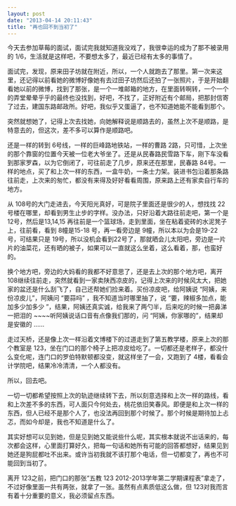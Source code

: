 ```yaml
---
layout: post
date: "2013-04-14 20:11:43"
title: "再也回不到当初了"
---
```


今天去参加草莓的面试，面试完我就知道我没戏了，我很幸运的成为了那不被录用的 1/6，生活就是这样吧，不要想太多了，最近已经有太多的事情了。

面试完，发现，原来田子坊就在附近，所以，一个人就跑去了那里。第一次来这里，还记得以前看她的微博好像她有去过田子坊然后还拍了一张照片，于是开始翻看她以前的微博，找到了那张，是一个一堆邮箱的地方，在里面转啊转，一个一个的弄堂晕晕乎乎的最终也没找到，好吧，不找了，正好附近有个邮局，把那封信寄了过去，建国东路邮政所。好吧，我似乎又蛋逼了，也不知道她能不能看到那个。

突然就想她了，记得上次去找她，向她解释说是顺路去的，虽然上次不是顺路，是特意去的，但这次，差不多可以算作是顺路吧。

还是一样的转到 6号线，一样的巨峰路地铁站，一样的曹路 2路，只可惜，上次坐的那个靠窗的位置今天被一位老大爷坐了。还是从民春路民雪路下车，刚下车没看到那家罗森，以为它倒闭了，可往前走了几步，原来还在那里，民春路 84号。一样的地点，买了和上次一样的东西，一盒牛奶，一条士力架。装进书包沿着那条路往前走，上次来的匆忙，都没有来得及好好看看周围，原来路上还有家卖自行车的地方。

从 108号的大门走进去，今天阳光真好，可是院子里面还是很少的人，想找找 22号楼在哪里，却看到男生止步的字样。没办法，只好沿着大路往前走吧，第一个是 12号，然后是13,14,15 再往前是一个篮球场，走到里面，坐在粘着瓷砖的水泥凳子上，往前看，看到 8幢是15-18 号，再一看旁边是 9幢，所以本以为会是19-22号，可结果只是 19号，所以没机会看到22号了，那就晒会儿太阳吧，旁边是一片片的油菜花，还有晒的被子，如果可以一直就这么坐着，这么看着，那，也蛮好的。

换个地方吧，旁边的大妈看的我都不好意思了，还是去上次的那个地方吧，离开 108继续往前走，突然就看到一家卖陕西凉皮的，记得上次来的时候风太大，把她家的盆还是什么刮飞了，自己还帮她们捡来着。买份凉皮吧，给阿姨说 “阿姨，来份凉皮儿”，阿姨问 “要蒜吗” ，我不知道当时哪里抽了，说 “要，辣椒多加点，能加多少加多少 ”，结果，阿姨还真实诚，给我来了两勺半，后来吃的时候一把鼻涕一把泪的 ~~~~听阿姨说话口音有点像我们那的，问 “阿姨，你家哪的”，结果却是安徽的 ……

走过天桥，还是像上次一样沿着文博楼下的过道走到了第五教学楼，原来上次的那个教室是 123，坐在门口的那个椅子上把凉皮给吃了。一切都还是老样子，都没什么变化呢，连门口的罗伯特默顿都没变，就这样坐了一会，又跑到了 4楼，看看会计学院吧，结果冷冷清清，一个人都没有。

所以，回去吧。

一切一切都希望按照上次的轨迹继续转下去，所以刻意选择和上次一样的路线，看和上次差不多的东西，可人面只今何处去，桃花依旧笑春风。即便是和上次一样的东西，但人已经不是那个人了，也没法再回到那个时候了。那个时候是期待加上忐忑，而如今却是，我也不知道是什么了。

其实好想可以见到她，但是见到她又能说些什么呢，其实根本就说不出话来的，每次都会这样，心里面打算好久，把每一句话和她所有可能的回答都想好，结果见到她还是狗屁都吐不出来。或许当初我就不该打那个电话，但一切都变了，再也不可能回到当初了。

离开 123之前，把门口的那张“五教 123 2012-2013学年第二学期课程表”拿走了，不过好像里面一共有两张，就拿了一张。虽然有点素质低这么做，但 123对我而言有着十分重要的意义，我必须留点东西。